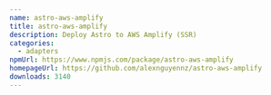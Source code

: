 ```yaml
---
name: astro-aws-amplify
title: astro-aws-amplify
description: Deploy Astro to AWS Amplify (SSR)
categories:
  - adapters
npmUrl: https://www.npmjs.com/package/astro-aws-amplify
homepageUrl: https://github.com/alexnguyennz/astro-aws-amplify
downloads: 3140
---
```

